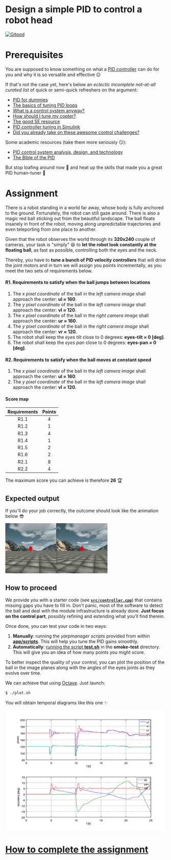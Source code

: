Design a simple PID to control a robot head
===========================================

[![Gitpod](https://gitpod.io/button/open-in-gitpod.svg)](https://gitpod.io/#https://github.com/vvv-school/assignment_control-pid)

# Prerequisites
You are supposed to know something on what a [PID controller](https://en.wikipedia.org/wiki/PID_controller) can do for you and why it is so versatile and effective :wink:

If that's not the case yet, here's below an _eclectic incomplete not-at-all curated list_ of quick or semi-quick refreshers on the argument:
- [PID for dummies](https://www.csimn.com/CSI_pages/PIDforDummies.html)
- [The basics of tuning PID loops](https://www.crossco.com/blog/basics-tuning-pid-loops/)
- [What is a control system anyway?](https://feltrac.co/control/2020/01/12/simple-control-systems.html)
- [How should I tune my copter?](https://github.com/betaflight/betaflight/wiki/PID-Tuning-Guide)
- [The good SE resource](https://robotics.stackexchange.com/questions/167/what-are-good-strategies-for-tuning-pid-loops)
- [PID controller tuning in Simulink](https://it.mathworks.com/help/slcontrol/gs/automated-tuning-of-simulink-pid-controller-block.html)
- [Did you already take on these awesome control challenges?](https://janismac.github.io/ControlChallenges)

Some academic resources (take them more seriously :smirk:):
- [PID control system analysis, design, and technology](https://doi.org/10.1109/TCST.2005.847331)
- [The Bible of the PID](https://aiecp.files.wordpress.com/2012/07/1-0-1-k-j-astrom-pid-controllers-theory-design-and-tuning-2ed.pdf)

But stop loafing around now :hammer: and heat up the skills that made you a great PID human-tuner :muscle:

# Assignment
There is a robot standing in a world far away, whose body is fully anchored to the ground. Fortunately, the robot can still gaze around. There is also a magic red ball sticking out from the beautiful landscape. The ball floats insanely in front of the robot, moving along unpredictable trajectories and even teleporting from one place to another.

Given that the robot observes the world through its **320x240** couple of cameras, your task is "simply" :laughing: to **let the robot look constantly at the floating ball**, as fast as possible, controlling both the eyes and the neck.

Thereby, you have to **tune a bunch of PID velocity controllers** that will drive the joint motors and in turn we will assign you points incrementally, as you meet the two sets of requirements below.

#### R1. Requirements to satisfy when the ball jumps between locations
1. The _x pixel coordinate_ of the ball in the _left camera image_ shall approach the center: **ul ≈ 160**.
1. The _y pixel coordinate_ of the ball in the _left camera image_ shall approach the center: **vl ≈ 120**.
1. The _x pixel coordinate_ of the ball in the _right camera image_ shall approach the center: **ur ≈ 160**.
1. The _y pixel coordinate_ of the ball in the _right camera image_ shall approach the center: **vr ≈ 120**.
1. The robot shall keep the _eyes tilt_ close to 0 degrees: **eyes-tilt ≈ 0 [deg]**.
1. The robot shall keep the _eyes pan_ close to 0 degrees: **eyes-pan ≈ 0 [deg]**.

#### R2. Requirements to satisfy when the ball moves at constant speed
1. The _x pixel coordinate_ of the ball in the _left camera image_ shall approach the center: **ul ≈ 160**.
1. The _y pixel coordinate_ of the ball in the _left camera image_ shall approach the center: **vl ≈ 120**.

#### Score map
| Requirements | Points |
|:---:|:---:|
| R1.1 | 4 |
| R1.2 | 1 |
| R1.3 | 4 |
| R1.4 | 1 |
| R1.5 | 2 |
| R1.6 | 2 |
| R2.1 | 8 |
| R2.2 | 4 |

The maximum score you can achieve is therefore **26** :trophy:

## Expected output
If you'll do your job correctly, the outcome should look like the animation below :sunglasses:

![output](/assets/output.gif)

## How to proceed
We provide you with a starter code (see [**`src/controller.cpp`**](./src/controller.cpp)) that contains missing gaps you have to fill in. Don't panic, most of the software to detect the ball and deal with the module infrastructure is already done. **Just focus on the control part**, possibly refining and extending what you'll find therein.

Once done, you can test your code in two ways:

1. **Manually**: running the _yarpmanager scripts_ provided from within [**app/scripts**](./app/scripts). This will help you tune the PID gains smoothly.
1. **Automatically**: [running the script **test.sh**](https://github.com/vvv-school/vvv-school.github.io/blob/master/instructions/how-to-run-smoke-tests.md) in the **smoke-test** directory. This will give you an idea of how many points you might score.

To better inspect the quality of your control, you can plot the position of the ball in the image planes along with the angles of the eyes joints as they evolve over time.

We can achieve that using [Octave](https://www.gnu.org/software/octave/). Just launch:

```sh
$ ./plot.sh
```
You will obtain temporal diagrams like this one :sparkles:

![profiles](/assets/profiles.png)

# [How to complete the assignment](https://github.com/vvv-school/vvv-school.github.io/blob/master/instructions/how-to-complete-assignments.md)
